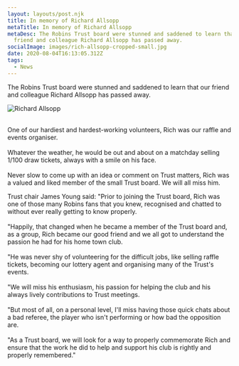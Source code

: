 ```yaml
---
layout: layouts/post.njk
title: In memory of Richard Allsopp
metaTitle: In memory of Richard Allsopp
metaDesc: The Robins Trust board were stunned and saddened to learn that our
  friend and colleague Richard Allsopp has passed away.
socialImage: images/rich-allsopp-cropped-small.jpg
date: 2020-08-04T16:13:05.312Z
tags:
  - News
---
```

The Robins Trust board were stunned and saddened to learn that our friend and colleague Richard Allsopp has passed away.

![Richard Allsopp](images/rich-allsopp-cropped-small.jpg "Richard Allsopp")

\
One of our hardiest and hardest-working volunteers, Rich was our raffle and events organiser.\
\
Whatever the weather, he would be out and about on a matchday selling 1/100 draw tickets, always with a smile on his face.\
\
Never slow to come up with an idea or comment on Trust matters, Rich was a valued and liked member of the small Trust board. We will all miss him.

Trust chair James Young said: "Prior to joining the Trust board, Rich was one of those many Robins fans that you knew, recognised and chatted to without ever really getting to know properly.\
\
"Happily, that changed when he became a member of the Trust board and, as a group, Rich became our good friend and we all got to understand the passion he had for his home town club.\
\
"He was never shy of volunteering for the difficult jobs, like selling raffle tickets, becoming our lottery agent and organising many of the Trust's events.\
\
"We will miss his enthusiasm, his passion for helping the club and his always lively contributions to Trust meetings.\
\
"But most of all, on a personal level, I'll miss having those quick chats about a bad referee, the player who isn't performing or how bad the opposition are.\
\
"As a Trust board, we will look for a way to properly commemorate Rich and ensure that the work he did to help and support his club is rightly and properly remembered."